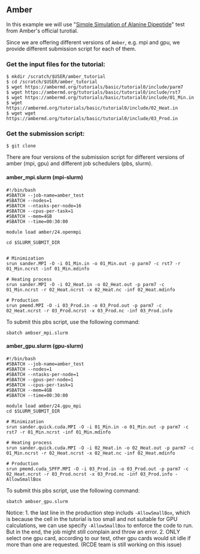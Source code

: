 
## Amber

In this example we will use "[Simple Simulation of Alanine Dipeptide](https://ambermd.org/tutorials/basic/tutorial0/index.php)" test from Amber's official turotial. 

Since we are offering different versions of `Amber`, e.g. mpi and gpu, we provide different submission script for each of them.

### Get the input files for the tutorial:
~~~
$ mkdir /scratch/$USER/amber_tutorial
$ cd /scratch/$USER/amber_tutorial
$ wget https://ambermd.org/tutorials/basic/tutorial0/include/parm7
$ wget https://ambermd.org/tutorials/basic/tutorial0/include/rst7
$ wget https://ambermd.org/tutorials/basic/tutorial0/include/01_Min.in
$ wget https://ambermd.org/tutorials/basic/tutorial0/include/02_Heat.in
$ wget wget https://ambermd.org/tutorials/basic/tutorial0/include/03_Prod.in
~~~~

### Get the submission script:
~~~
$ git clone 
~~~

There are four versions of the submission script for different versions of amber (mpi, gpu) and different job schedulers (pbs, slurm).


#### amber_mpi.slurm (mpi-slurm)

~~~
#!/bin/bash
#SBATCH --job-name=amber_test
#SBATCH --nodes=1
#SBATCH --ntasks-per-node=16
#SBATCH --cpus-per-task=1
#SBATCH --mem=4GB
#SBATCH --time=00:30:00

module load amber/24.openmpi

cd $SLURM_SUBMIT_DIR


# Minimization
srun sander.MPI -O -i 01_Min.in -o 01_Min.out -p parm7 -c rst7 -r 01_Min.ncrst -inf 01_Min.mdinfo

# Heating process
srun sander.MPI -O -i 02_Heat.in -o 02_Heat.out -p parm7 -c 01_Min.ncrst -r 02_Heat.ncrst -x 02_Heat.nc -inf 02_Heat.mdinfo

# Production
srun pmemd.MPI -O -i 03_Prod.in -o 03_Prod.out -p parm7 -c 02_Heat.ncrst -r 03_Prod.ncrst -x 03_Prod.nc -inf 03_Prod.info
~~~

To submit this pbs script, use the following command:
~~~
sbatch ambser_mpi.slurm
~~~

#### amber_gpu.slurm (gpu-slurm) 

~~~
#!/bin/bash
#SBATCH --job-name=amber_test
#SBATCH --nodes=1
#SBATCH --ntasks-per-node=1
#SBATCH --gpus-per-node=1
#SBATCH --cpus-per-task=1
#SBATCH --mem=4GB
#SBATCH --time=00:30:00

module load amber/24.gpu_mpi
cd $SLURM_SUBMIT_DIR

# Minimization
srun sander.quick.cuda.MPI -O -i 01_Min.in -o 01_Min.out -p parm7 -c rst7 -r 01_Min.ncrst -inf 01_Min.mdinfo

# Heating process
srun sander.quick.cuda.MPI -O -i 02_Heat.in -o 02_Heat.out -p parm7 -c 01_Min.ncrst -r 02_Heat.ncrst -x 02_Heat.nc -inf 02_Heat.mdinfo

# Production
srun pmemd.cuda_SPFP.MPI -O -i 03_Prod.in -o 03_Prod.out -p parm7 -c 02_Heat.ncrst -r 03_Prod.ncrst -x 03_Prod.nc -inf 03_Prod.info -AllowSmallBox
~~~

To submit this pbs script, use the following command:
~~~
sbatch ambser_gpu.slurm
~~~

Notice: 1. the last line in the production step includs `-AllowSmallBox`, which is because the cell in the tutorial is too small and not suitable for GPU calculations, we can use specify `-AllowSmallBox` to enforce the code to run. But in the end, the job might still complain and throw an error. 2. ONLY select one gpu card, according to our test, other gpu cards would sit idle if more than one are requested. (RCDE team is still working on this issue)
